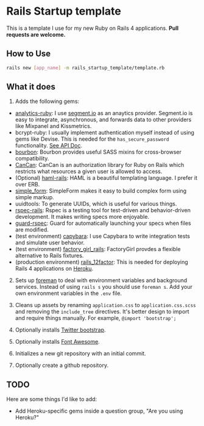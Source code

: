 # Rails Startup template

This is a template I use for my new Ruby on Rails 4 applications. **Pull requests are welcome.**

## How to Use

```bash
rails new [app_name] -m rails_startup_template/template.rb
```

## What it does

1. Adds the following gems:
  - [analytics-ruby](https://github.com/segmentio/analytics-ruby): I use [segment.io](https://segment.io/) as an anaytics provider. Segment.io is easy to integrate, asynchronous, and forwards data to other providers like Mixpanel and Kissmetrics.
  - bcrypt-ruby: I usually implement authentication myself instead of using gems like Devise. This is needed for the `has_secure_password` functionality. [See API Doc](http://api.rubyonrails.org/classes/ActiveModel/SecurePassword/ClassMethods.html).
  - [bourbon](http://bourbon.io/): Bourbon provides useful SASS mixins for cross-browser compatibility.
  - [CanCan](https://github.com/ryanb/cancan): CanCan is an authorization library for Ruby on Rails which restricts what resources a given user is allowed to access.
  - (Optional) [haml-rails](http://haml.info): HAML is a beautiful templating language. I prefer it over ERB. 
  - [simple_form](https://github.com/plataformatec/simple_form): SimpleForm makes it easy to build complex form using simple markup.
  - uuidtools: To generate UUIDs, which is useful for various things.
  - [rspec-rails](https://github.com/rspec/rspec-rails): Rspec is a testing tool for test-driven and behavior-driven development. It makes writing specs more enjoyable.
  - [guard-rspec](https://github.com/guard/guard-rspec): Guard for automatically launching your specs when files are modified.
  - (test environment) [capybara](https://github.com/jnicklas/capybara): I use Capybara to write integration tests and simulate user behavior.
  - (test environment) [factory_girl_rails](https://github.com/thoughtbot/factory_girl): FactoryGirl provdes a flexible alternative to Rails fixtures. 
  - (production environment) [rails_12factor](https://devcenter.heroku.com/articles/rails-integration-gems): This is needed for deploying Rails 4 applications on [Heroku](http://heroku.com). 

2. Sets up [foreman](https://github.com/ddollar/foreman) to deal with environment variables and background services. Instead of using `rails s` you should use `foreman s`. Add your own environment variables in the `.env` file.

3. Cleans up assets by renaming `application.css` to `application.css.scss` and removing the `include_tree` directives. It's better design to import and require things manually. For example, `@import 'bootstrap';`

4. Optionally installs [Twitter bootstrap](http://getbootstrap.com/).

5. Optionally installs [Font Awesome](http://fortawesome.github.io/Font-Awesome/).

6. Initializes a new git repository with an initial commit.

7. Optionally create a github repository.

## TODO

Here are some things I'd like to add:

- Add Heroku-specific gems inside a question group, "Are you using Heroku?"